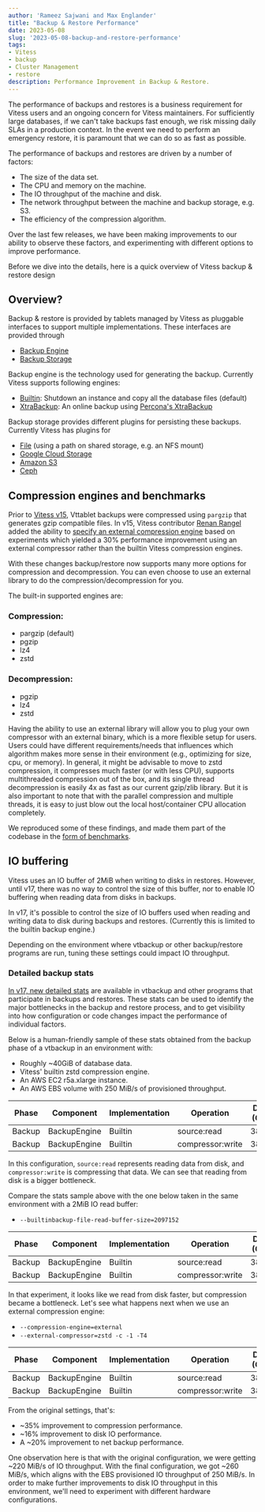 ```yaml
---
author: 'Rameez Sajwani and Max Englander'
title: "Backup & Restore Performance"
date: 2023-05-08
slug: '2023-05-08-backup-and-restore-performance'
tags:
- Vitess
- backup
- Cluster Management
- restore
description: Performance Improvement in Backup & Restore.
---
```


The performance of backups and restores is a business requirement for Vitess users and an ongoing concern for Vitess maintainers. For sufficiently large databases, 
if we can't take backups fast enough, we risk missing daily SLAs in a production context. In the event we need to perform an emergency restore, it is paramount that we
can do so as fast as possible.

The performance of backups and restores are driven by a number of factors:

- The size of the data set.
- The CPU and memory on the machine.
- The IO throughput of the machine and disk.
- The network throughput between the machine and backup storage, e.g. S3.
- The efficiency of the compression algorithm.

Over the last few releases, we have been making improvements to our ability to observe these factors, and experimenting with different options to improve performance.

Before we dive into the details, here is a quick overview of Vitess backup & restore design

## Overview?

Backup & restore is provided by tablets managed by Vitess as pluggable interfaces to support multiple implementations. These interfaces are provided through
- [Backup Engine](https://github.com/vitessio/vitess/blob/main/go/vt/mysqlctl/backupengine.go)
- [Backup Storage](https://github.com/vitessio/vitess/blob/main/go/vt/mysqlctl/backupstorage/interface.go)

Backup engine is the technology used for generating the backup. Currently Vitess supports following engines:
- [Builtin](https://github.com/vitessio/vitess/blob/main/go/vt/mysqlctl/builtinbackupengine.go): Shutdown an instance and copy all the database files (default)
- [XtraBackup](https://github.com/vitessio/vitess/blob/main/go/vt/mysqlctl/xtrabackupengine.go): An online backup using [Percona's XtraBackup](https://www.percona.com/software/mysql-database/percona-xtrabackup)

Backup storage provides different plugins for persisting these backups. Currently Vitess has plugins for
- [File](https://github.com/vitessio/vitess/tree/main/go/vt/mysqlctl/filebackupstorage) (using a path on shared storage, e.g. an NFS mount)
- [Google Cloud Storage](https://github.com/vitessio/vitess/tree/main/go/vt/mysqlctl/gcsbackupstorage)
- [Amazon S3](https://github.com/vitessio/vitess/tree/main/go/vt/mysqlctl/s3backupstorage)
- [Ceph](https://github.com/vitessio/vitess/tree/main/go/vt/mysqlctl/cephbackupstorage)

## Compression engines and benchmarks

Prior to [Vitess v15](https://github.com/vitessio/vitess/releases/tag/v15.0.0#support-for-additional-compressors-and-decompressors-during-backup-&-restore),  Vttablet backups were compressed using `pargzip` that generates gzip compatible files. In v15, Vitess contributor [Renan Rangel](https://github.com/rvrangel) added the ability to [specify an external compression engine](https://github.com/vitessio/vitess/pull/10558) based on experiments which yielded a 30% performance improvement using an external compressor rather than the builtin Vitess compression engines.

With these changes backup/restore now supports many more options for compression and decompression. You can even choose to use an external library to do the compression/decompression for you.

The built-in supported engines are:

### Compression:
- pargzip (default)
- pgzip
- lz4
- zstd

### Decompression:
- pgzip
- lz4
- zstd

Having the ability to use an external library will allow you to plug your own compressor with an external binary, which is a more flexible setup for users. Users could have different requirements/needs that influences which algorithm makes more sense in their environment (e.g., optimizing for size, cpu, or memory). In general, it might be advisable to move to zstd compression, it compresses much faster (or with less CPU), supports multithreaded compression out of the box, and its single thread decompression is easily 4x as fast as our current gzip/zlib library. But it is also important to note that with the parallel compression and multiple threads, it is easy to just blow out the local host/container CPU allocation completely.

We reproduced some of these findings, and made them part of the codebase in the [form of benchmarks](https://github.com/vitessio/vitess/pull/11994).

## IO buffering

Vitess uses an IO buffer of 2MiB when writing to disks in restores. However, until v17, there was no way to control the size of this buffer, nor to enable IO buffering when reading data from disks in backups.

In v17, it's possible to control the size of IO buffers used when reading and writing data to disk during backups and restores. (Currently this is limited to the builtin backup engine.)

Depending on the environment where vtbackup or other backup/restore programs are run, tuning these settings could impact IO throughput.

### Detailed backup stats

[In v17, new detailed stats](https://vitess.io/docs/17.0/reference/backup-and-restore/metrics/) are available in vtbackup and other programs that participate in backups and restores. These stats can be used to identify the major bottlenecks in the backup and restore process, and to get visibility into how configuration or code changes impact the performance of individual factors.

Below is a human-friendly sample of these stats obtained from the backup phase of a vtbackup in an environment with:

- Roughly ~40GiB of database data.
- Vitess' builtin zstd compression engine.
- An AWS EC2 r5a.xlarge instance.
- An AWS EBS volume with 250 MiB/s of provisioned throughput.


| Phase  | Component    | Implementation | Operation        | Data (GiB) | Time (seconds) |
|--------|--------------|----------------|------------------|------------|----------------|
| Backup | BackupEngine | Builtin        | source:read      | 38.03      | 177.63         |
| Backup | BackupEngine | Builtin        | compressor:write | 38.03      | 43.042         |


In this configuration, `source:read` represents reading data from disk, and `compressor:write` is compressing that data. We can see that reading from disk is a bigger bottleneck.

Compare the stats sample above with the one below taken in the same environment with a 2MiB IO read buffer:

- `--builtinbackup-file-read-buffer-size=2097152`


| Phase  | Component    | Implementation | Operation        | Data (GiB) | Time (seconds)                                               |
|--------|--------------|----------------|------------------|------------|--------------------------------------------------------------|
| Backup | BackupEngine | Builtin        | source:read      | 38.03      | <span style="background-color: MediumSeaGreen">138.00</span> |
| Backup | BackupEngine | Builtin        | compressor:write | 38.03      | <span style="background-color: OrangeRed">86.108</span>      |

In that experiment, it looks like we read from disk faster, but compression became a bottleneck. Let's see what happens next when we use an external compression engine:

- `--compression-engine=external`
- `--external-compressor=zstd -c -1 -T4`


| Phase  | Component    | Implementation | Operation        | Data (GiB) | Time (seconds)                                               |
|--------|--------------|----------------|------------------|------------|--------------------------------------------------------------|
| Backup | BackupEngine | Builtin        | source:read      | 38.03      | <span style="background-color: MediumSeaGreen">148.64</span> |
| Backup | BackupEngine | Builtin        | compressor:write | 38.03      | <span style="background-color: MediumSeaGreen">28.108</span> |


From the original settings, that's:

- ~35% improvement to compression performance.
- ~16% improvement to disk IO performance.
- A ~20% improvement to net backup performance.

One observation here is that with the original configuration, we were getting ~220 MiB/s of IO throughput. With the final configuration, we got ~260 MiB/s, which aligns with the EBS provisioned IO throughput of 250 MiB/s. In order to make further improvements to disk IO throughput in this environment, we'll need to experiment with different hardware configurations.

